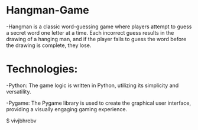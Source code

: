# Hangman-Game
-Hangman is a classic word-guessing game where players attempt to guess a secret word one letter at a time. Each incorrect guess results in the drawing of a hanging man, and if the player fails to guess the word before the drawing is complete, they lose.

# Technologies:
-Python: The game logic is written in Python, utilizing its simplicity and versatility.

-Pygame: The Pygame library is used to create the graphical user interface, providing a visually engaging gaming experience.

$ vivjbhrebv
